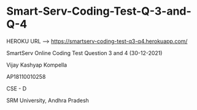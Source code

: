 # Smart-Serv-Coding-Test-Q-3-and-Q-4

HEROKU URL --> https://smartserv-coding-test-q3-q4.herokuapp.com/

 SmartServ Online Coding Test Question 3 and 4 (30-12-2021)
 
 Vijay Kashyap Kompella
 
 AP18110010258
 
 CSE - D
 
 SRM University, Andhra Pradesh
